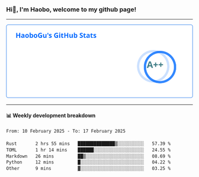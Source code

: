 <!--<h2 align="center"> Hi👋, I'm Haobo, welcome to my github page! </h2>-->
### Hi👋, I'm Haobo, welcome to my github page!
-------

<img href="https://github.com/HaoboGu" src="assets/stats.svg" alt="github stats" /> 

-------

#### 📊 **Weekly development breakdown**
<!--START_SECTION:waka-->

```txt
From: 10 February 2025 - To: 17 February 2025

Rust       2 hrs 55 mins   ██████████████▒░░░░░░░░░░   57.39 %
TOML       1 hr 14 mins    ██████░░░░░░░░░░░░░░░░░░░   24.55 %
Markdown   26 mins         ██▒░░░░░░░░░░░░░░░░░░░░░░   08.69 %
Python     12 mins         █░░░░░░░░░░░░░░░░░░░░░░░░   04.22 %
Other      9 mins          ▓░░░░░░░░░░░░░░░░░░░░░░░░   03.25 %
```

<!--END_SECTION:waka-->
<!--
backup url: https://github-readme-status-dusky-ten.vercel.app/api?username=HaoboGu&count_private=true&show_icons=true&theme=transparent&border_color=2f80ed
-->
<!--
**HaoboGu/HaoboGu** is a ✨ _special_ ✨ repository because its `README.md` (this file) appears on your GitHub profile.

Here are some ideas to get you started:

- 🔭 I’m currently working on AI-assisted programming tools
- 🌱 I’m currently learning ...
- 👯 I’m looking to collaborate on ...
- 🤔 I’m looking for help with ...
- 💬 Ask me about ...
- 📫 How to reach me: ...
- 😄 Pronouns: ...
- ⚡ Fun fact: ...
-->
